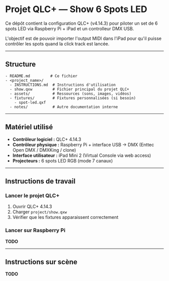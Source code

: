 # Projet QLC+ — Show 6 Spots LED

Ce dépôt contient la configuration QLC+ (v4.14.3) pour piloter un set de
6 spots LED via Raspberry Pi + iPad et un controlleur DMX USB.

L'objectif est de pouvoir importer l'output MIDI dans l'iPad pour qu'il puisse
contrôler les spots quand la click track est lancée.

---

## Structure

```
- README.md         # Ce fichier
- <project_name>/
  - INSTRUCTIONS.md  # Instructions d'utilisation
  - show.qxw         # Fichier principal du projet QLC+
  - assets/          # Ressources (sons, images, vidéos)
  - fixtures/        # Fixtures personnalisées (si besoin)
    - spot-led.qxf
  - notes/           # Autre documentation interne
```


---

## Matériel utilisé

- **Contrôleur logiciel :** QLC+ 4.14.3
- **Contrôleur physique :** Raspberry Pi + interface USB → DMX (Enttec Open DMX / DMXKing / clone)
- **Interface utilisateur :** iPad Mini 2 (Virtual Console via web access)
- **Projecteurs :** 6 spots LED RGB (mode 7 canaux)

---

## Instructions de travail

### Lancer le projet QLC+

1. Ouvrir QLC+ 4.14.3
2. Charger `project/show.qxw`
3. Vérifier que les fixtures apparaissent correctement

### Lancer sur Raspberry Pi

**TODO**

---

## Instructions sur scène

**TODO**
